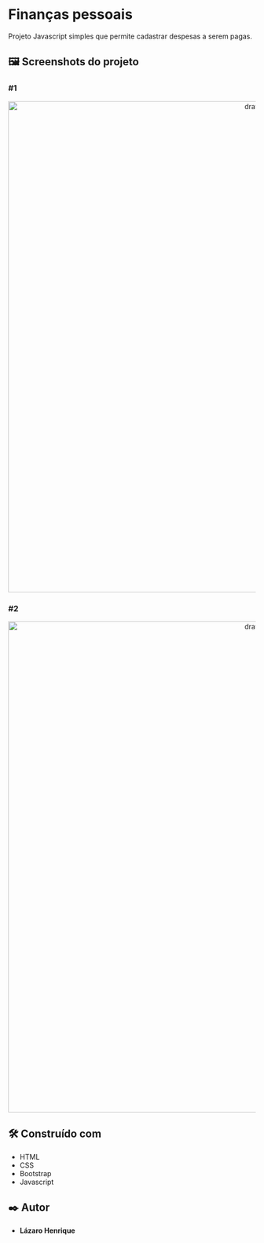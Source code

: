 # Finanças pessoais

Projeto Javascript simples que permite cadastrar despesas a serem pagas.

## 🖼 Screenshots do projeto
### #1
<p align="center">
  <img align="center" src="https://user-images.githubusercontent.com/78514404/210095088-0af459fd-e1e5-436b-9095-41d3ef06401e.PNG" alt="drawing" width="1000"/>
</p>

### #2
<p align="center">
  <img src="https://user-images.githubusercontent.com/78514404/210095092-4e6da440-00ea-434c-8e4c-323279e0ce5e.PNG" alt="drawing" width="1000"/>
</p>

## 🛠️ Construído com

* HTML
* CSS
* Bootstrap
* Javascript

## ✒️ Autor

* **Lázaro Henrique** 

